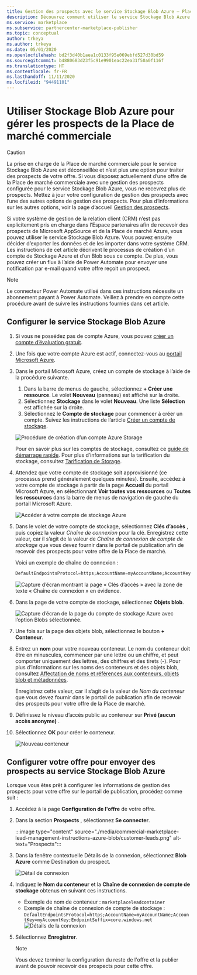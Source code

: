 ```yaml
---
title: Gestion des prospects avec le service Stockage Blob Azure – Place de marché commerciale Microsoft
description: Découvrez comment utiliser le service Stockage Blob Azure pour configurer des prospects pour Microsoft AppSource et la Place de marché Azure.
ms.service: marketplace
ms.subservice: partnercenter-marketplace-publisher
ms.topic: conceptual
author: trkeya
ms.author: trkeya
ms.date: 05/01/2020
ms.openlocfilehash: bd2f3d40b1aea1c0133f95e069ebfd527d30bd59
ms.sourcegitcommit: b4880683d23f5c91e9901eac22ea31f50a0f116f
ms.translationtype: HT
ms.contentlocale: fr-FR
ms.lasthandoff: 11/11/2020
ms.locfileid: "94491101"
---
```

# <a name="use-azure-blob-storage-to-manage-commercial-marketplace-leads"></a>Utiliser Stockage Blob Azure pour gérer les prospects de la Place de marché commerciale

>[!Caution]
>La prise en charge de la Place de marché commerciale pour le service Stockage Blob Azure est déconseillée et n’est plus une option pour traiter des prospects de votre offre. Si vous disposez actuellement d’une offre de la Place de marché commerciale avec une gestion des prospects configurée pour le service Stockage Blob Azure, vous ne recevrez plus de prospects. Mettez à jour votre configuration de gestion des prospects avec l’une des autres options de gestion des prospects. Pour plus d’informations sur les autres options, voir la page d’accueil [Gestion des prospects](./commercial-marketplace-get-customer-leads.md).

 Si votre système de gestion de la relation client (CRM) n’est pas explicitement pris en charge dans l’Espace partenaires afin de recevoir des prospects de Microsoft AppSource et de la Place de marché Azure, vous pouvez utiliser le service Stockage Blob Azure. Vous pouvez ensuite décider d’exporter les données et de les importer dans votre système CRM. Les instructions de cet article décrivent le processus de création d’un compte de Stockage Azure et d’un Blob sous ce compte. De plus, vous pouvez créer un flux à l’aide de Power Automate pour envoyer une notification par e-mail quand votre offre reçoit un prospect.

>[!NOTE]
>Le connecteur Power Automate utilisé dans ces instructions nécessite un abonnement payant à Power Automate. Veillez à prendre en compte cette procédure avant de suivre les instructions fournies dans cet article.

## <a name="configure-azure-blob-storage"></a>Configurer le service Stockage Blob Azure

1. Si vous ne possédez pas de compte Azure, vous pouvez [créer un compte d’évaluation gratuit](https://azure.microsoft.com/pricing/free-trial/).

2. Une fois que votre compte Azure est actif, connectez-vous au [portail Microsoft Azure](https://portal.azure.com).

3. Dans le portail Microsoft Azure, créez un compte de stockage à l’aide de la procédure suivante.  
    1. Dans la barre de menus de gauche, sélectionnez **+ Créer une ressource**.  Le volet **Nouveau** (panneau) est affiché sur la droite.
    2. Sélectionnez **Stockage** dans le volet **Nouveau**.  Une liste **Sélection** est affichée sur la droite.
    3. Sélectionnez le **Compte de stockage** pour commencer à créer un compte.  Suivez les instructions de l’article [Créer un compte de stockage](../../storage/common/storage-account-create.md?tabs=azure-portal).

    ![Procédure de création d’un compte Azure Storage](./media/commercial-marketplace-lead-management-instructions-azure-blob/azure-storage-create.png)

    Pour en savoir plus sur les comptes de stockage, consultez ce [guide de démarrage rapide](../../storage/blobs/storage-quickstart-blobs-portal.md).  Pour plus d’informations sur la tarification du stockage, consultez [Tarification de Storage](https://azure.microsoft.com/pricing/details/storage/).

4. Attendez que votre compte de stockage soit approvisionné (ce processus prend généralement quelques minutes).  Ensuite, accédez à votre compte de stockage à partir de la page **Accueil** du portail Microsoft Azure, en sélectionnant **Voir toutes vos ressources** ou **Toutes les ressources** dans la barre de menus de navigation de gauche du portail Microsoft Azure.

    ![Accéder à votre compte de stockage Azure](./media/commercial-marketplace-lead-management-instructions-azure-blob/azure-storage-access.png)

5. Dans le volet de votre compte de stockage, sélectionnez **Clés d’accès** , puis copiez la valeur *Chaîne de connexion* pour la clé. Enregistrez cette valeur, car il s’agit de la valeur de *Chaîne de connexion de compte de stockage* que vous devez fournir dans le portail de publication afin de recevoir des prospects pour votre offre de la Place de marché.

     Voici un exemple de chaîne de connexion :

     ```sql
     DefaultEndpointsProtocol=https;AccountName=myAccountName;AccountKey=myAccountKey;EndpointSuffix=core.windows.net
     ```

    ![Capture d’écran montrant la page « Clés d’accès » avec la zone de texte « Chaîne de connexion » en évidence.](./media/commercial-marketplace-lead-management-instructions-azure-blob/azure-storage-keys-2.png)

6. Dans la page de votre compte de stockage, sélectionnez **Objets blob**.

   ![Capture d’écran de la page du compte de stockage Azure avec l’option Blobs sélectionnée.](./media/commercial-marketplace-lead-management-instructions-azure-blob/select-blobs.png)

7. Une fois sur la page des objets blob, sélectionnez le bouton **+ Conteneur**.

8. Entrez un **nom** pour votre nouveau conteneur. Le nom du conteneur doit être en minuscules, commencer par une lettre ou un chiffre, et peut comporter uniquement des lettres, des chiffres et des tirets (-). Pour plus d’informations sur les noms des conteneurs et des objets blob, consultez [Affectation de noms et références aux conteneurs, objets blob et métadonnées](/rest/api/storageservices/naming-and-referencing-containers--blobs--and-metadata).

    Enregistrez cette valeur, car il s’agit de la valeur de *Nom du conteneur* que vous devez fournir dans le portail de publication afin de recevoir des prospects pour votre offre de la Place de marché.

9. Définissez le niveau d’accès public au conteneur sur **Privé (aucun accès anonyme)** .

10. Sélectionnez **OK** pour créer le conteneur.

    ![Nouveau conteneur](./media/commercial-marketplace-lead-management-instructions-azure-blob/new-container.png)

## <a name="configure-your-offer-to-send-leads-to-azure-blob-storage"></a>Configurer votre offre pour envoyer des prospects au service Stockage Blob Azure

Lorsque vous êtes prêt à configurer les informations de gestion des prospects pour votre offre sur le portail de publication, procédez comme suit :

1. Accédez à la page **Configuration de l'offre** de votre offre.
2. Dans la section **Prospects** , sélectionnez **Se connecter**.

    :::image type="content" source="./media/commercial-marketplace-lead-management-instructions-azure-blob/customer-leads.png" alt-text="Prospects":::

3. Dans la fenêtre contextuelle Détails de la connexion, sélectionnez **Blob Azure** comme Destination du prospect.

    ![Détail de connexion](./media/commercial-marketplace-lead-management-instructions-azure-blob/connect-details.png) 

4. Indiquez le **Nom du conteneur** et la **Chaîne de connexion de compte de stockage** obtenus en suivant ces instructions.

    * Exemple de nom de conteneur : `marketplaceleadcontainer`
    * Exemple de chaîne de connexion de compte de stockage : `DefaultEndpointsProtocol=https;AccountName=myAccountName;AccountKey=myAccountKey;EndpointSuffix=core.windows.net` ![Détails de la connexion](./media/commercial-marketplace-lead-management-instructions-azure-blob/connection-details.png) 

5. Sélectionnez **Enregistrer**.

    > [!NOTE]
    > Vous devez terminer la configuration du reste de l'offre et la publier avant de pouvoir recevoir des prospects pour cette offre.